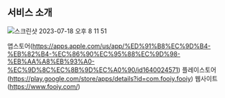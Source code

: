  ## 서비스 소개

![스크린샷 2023-07-18 오후 8 11 51](https://github.com/Hooooni98/api.fooiy.com/assets/90373395/2c798fc2-5697-4795-adac-3365bdfc5999)

 앱스토어(https://apps.apple.com/us/app/%ED%91%B8%EC%9D%B4-%EB%82%B4-%EC%86%90%EC%95%88%EC%9D%98-%EB%AA%A8%EB%93%A0-%EC%9D%8C%EC%8B%9D%EC%A0%90/id1640024571) 
 플레이스토어(https://play.google.com/store/apps/details?id=com.fooiy.fooiy)
 웹사이트(https://www.fooiy.com/)
